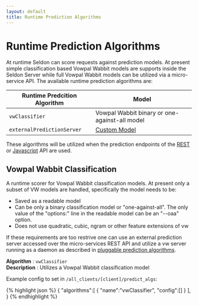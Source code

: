 ```yaml
---
layout: default
title: Runtime Prediction Algorithms 
---
```


# Runtime Prediction Algorithms

At runtime Seldon can score requests against prediction models. At present simple classification based Vowpal Wabbit models are supports inside the Seldon Server while full Vowpal Wabbit models can be utilized via a micro-service API. The available runtime prediction algorithms are:

**Runtime Predcition Algorithm** | **Model**
--|--
`vwClassifier` | Vowpal Wabbit binary or one-against-all model
`externalPredictionServer` | [Custom Model](pluggable-prediction-algorithms.html)


These algorithms will be utilized when the prediction endpoints of the [REST](api-oauth.html#predictive-scoring) or [Javascript](api-javascript.html#predictive-scoring) API are used.

## Vowpal Wabbit Classification <a name="vw"></a>

A runtime scorer for Vowpal Wabbit classification models. At present only a subset of VW models are handled, specifically the model needs to be:

 * Saved as a readable model
 * Can be only a binary classification model or "one-against-all". The only value of the "options:" line in the readable model can be an "--oaa" option.
 * Does not use quadratic, cubic, ngram or other feature extensions of vw

If these requirements are too restrive one can use an external prediction server accessed over the micro-services REST API and utilize a vw server running as a daemon as described in [pluggable prediction algorithms](pluggable-prediction-algorithms.html#prediction-python-vw).

 **Algorithm** : `vwClassifier`  
 **Description** : Utilizes a Vowpal Wabbit classification model   

Example config to set in `/all_clients/[client]/predict_algs`:

{% highlight json %}
 {
  "algorithms":[
   {
   "name":"vwClassifier",
   "config":[]
   }
  ],
 }
{% endhighlight %}






